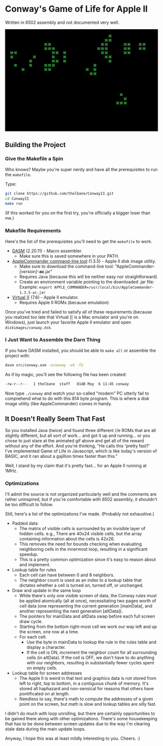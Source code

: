 # Conway's Game of Life for Apple II
Written in 6502 assembly and not documented very well.

![Screenshot](screenshots/capture.gif)

## Building the Project
### Give the Makefile a Spin
Who knows? Maybe you're super nerdy and have all the prerequisites to run the `makefile`.

Type:
```sh
git clone https://github.com/thelbane/ConwayII.git
cd ConwayII
make run
```
(If this worked for you on the first try, you're officially a bigger loser than me.)

### Makefile Requirements
Here's the list of the prerequisites you'll need to get the `makefile` to work.

* [DASM](https://sourceforge.net/projects/dasm-dillon/files/dasm-dillon/) (2.20.11) - Macro assembler.
  * Make sure this is saved somewhere in your PATH.
* [AppleCommander command-line tool](https://sourceforge.net/projects/applecommander/files/AppleCommander%20-%20Stable/) (1.3.5) - Apple II disk image utility.
  * Make sure to download the command-line tool: "AppleCommander-*[version]*-**ac**.jar"
  * Requires Java (because this will be neither easy nor straightforward)
  * Create an environment variable pointing to the downloaded .jar file:
    Example: `export APPLE_COMMANDER=/usr/local/bin/AppleCommander-1.3.5-ac.jar`
* [Virtual \]\[](http://www.virtualii.com/) (7.6) - Apple II emulator.
  * Requires Apple II ROMs (because emulation)

Once you've tried and failed to satisfy all of these requirements (because you realized too late that Virtual ][ is a Mac emulator and you're on Windows), just launch your favorite Apple II emulator and open `diskimages/conway.dsk`.

### I Just Want to Assemble the Darn Thing
If you have DASM installed, you should be able to `make all` or assemble the project with:

```sh
dasm src/conway.asm -oconway -v4 -f2
```

As if by magic, you'll see the following file has been created:
```sh
-rw-r--r--   1 thelbane  staff   814B May  6 11:45 conway
```

Now type `./conway` and watch your so-called "modern" PC utterly fail to comprehend what to do with this 814 byte program. This is where a disk image utility (like AppleCommander) comes in handy.

## It Doesn't Really Seem That Fast
So you installed Java (twice) and found three different //e ROMs that are all slightly different, but all sort of work... and got it up and running... or you chose to just stare at the animated gif above and get all of the reward without any of the effort. And you're thinking, "He calls this 'pretty fast?' I've implemented Game of Life in Javascript, which is like today's version of BASIC, and it ran about a gajillion times faster than this."

Well, I stand by my claim that it's pretty fast... for an Apple II running at 1MHz.

### Optimizations
I'll admit the source is not organized particularly well and the comments are rather uninspired, but if you're comfortable with 6502 assembly, it shouldn't be too difficult to follow.

Still, here's a list of the optimizations I've made. (Probably not exhaustive.)
* Padded data
  * The matrix of visible cells is surrounded by an invisible layer of hidden cells. e.g., There are 40x24 visible cells, but the array containing information about the cells is 42x26.
  * This removes the need for bounds checking when evaluating neighboring cells in the innermost loop, resulting in a significant speedup.
  * This is a pretty common optimization since it's easy to reason about and implement.
* Lookup table for rules
  * Each cell can have between 0 and 8 neighbors.
  * The neighbor count is used as an index to a lookup table that dictates whether a cell is turned on, turned off, or unchanged.
* Draw and update in the same loop
  * While there's only one visible screen of data, the Conway rules must be applied atomically (all at once), necessitating two pages worth of cell data (one representing the current generation [mainData], and another representing the next generation [altData]).
  * The pointers for mainData and altData swap before each full screen draw cycle.
  * Starting from the bottom right-most cell we work our way left and up the screen, one row at a time.
  * For each cell:
    * Use the byte in mainData to lookup the rule in the rules table and display a character.
    * If the cell is ON, increment the neighbor count for all surrounding cells (in altData). If the cell is OFF, we don't have to do anything with our neighbors, resulting in substantially fewer cycles spent on empty cells.
* Lookup table for screen addresses
  * The Apple II is weird in that text and graphics data is not stored from left to right, top to bottom, in a contiguous chunk of memory. It's stored all haphazard and non-sensical for reasons that others have pontificated on at length.
  * Needless to say, there's math to compute the addresses of a given point on the screen, but math is slow and lookup tables are silly fast.
  
I didn't do much with loop unrolling, but there are certainly opportunities to be gained there along with other optimizations. There's some housekeeping that has to be done between screen updates due to the way I'm clearing stale data during the main update loops.

Anyway, I hope this was at least mildly interesting to you. Cheers. :)
